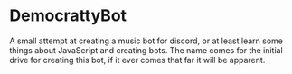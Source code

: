 # DemocrattyBot
A small attempt at creating a music bot for discord, or at least learn some things about JavaScript and creating bots. The name comes for the initial drive for creating this bot, if it ever comes that far it will be apparent.

